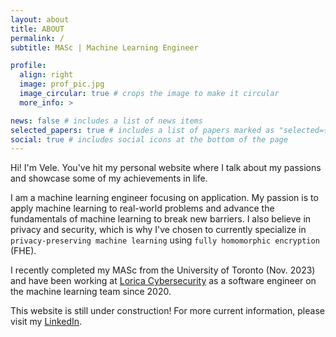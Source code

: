 ```yaml
---
layout: about
title: ABOUT
permalink: /
subtitle: MASc | Machine Learning Engineer

profile:
  align: right
  image: prof_pic.jpg
  image_circular: true # crops the image to make it circular
  more_info: >

news: false # includes a list of news items
selected_papers: true # includes a list of papers marked as "selected={true}"
social: true # includes social icons at the bottom of the page
---
```


Hi! I'm Vele. You've hit my personal website where I talk about my passions and showcase some of my achievements in life. 

I am a machine learning engineer focusing on application. My passion is to apply machine learning to real-world problems and advance the fundamentals of machine learning to break new barriers. I also believe in privacy and security, which is why I've chosen to currently specialize in `privacy-preserving machine learning` using `fully homomorphic encryption` (FHE).

I recently completed my MASc from the University of Toronto (Nov. 2023) and have been working at [Lorica Cybersecurity](https://www.loricacyber.com/) as a software engineer on the machine learning team since 2020.

This website is still under construction! For more current information, please visit my [LinkedIn](https://www.linkedin.com/in/veletosevski/).
